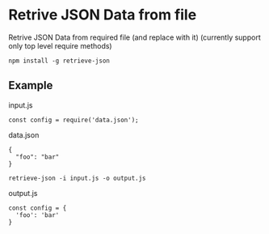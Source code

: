 # Retrive JSON Data from file

Retrive JSON Data from required file (and replace with it)
(currently support only top level require methods)

```
npm install -g retrieve-json
```

## Example

input.js

```
const config = require('data.json');
```

data.json

```
{
  "foo": "bar"
}
```

```
retrieve-json -i input.js -o output.js
```

output.js

```
const config = {
  'foo': 'bar'
}
```
